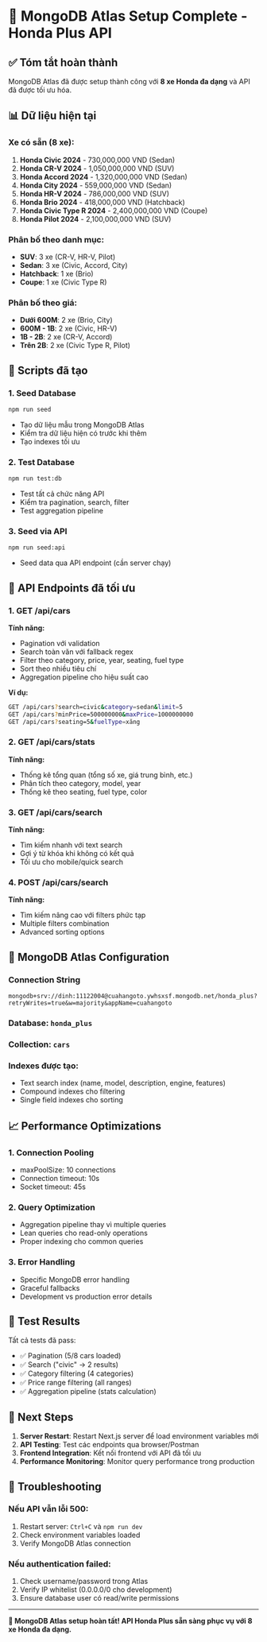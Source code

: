 # 🎉 MongoDB Atlas Setup Complete - Honda Plus API

## ✅ Tóm tắt hoàn thành

MongoDB Atlas đã được setup thành công với **8 xe Honda đa dạng** và API đã được tối ưu hóa.

## 📊 Dữ liệu hiện tại

### Xe có sẵn (8 xe):
1. **Honda Civic 2024** - 730,000,000 VND (Sedan)
2. **Honda CR-V 2024** - 1,050,000,000 VND (SUV)
3. **Honda Accord 2024** - 1,320,000,000 VND (Sedan)
4. **Honda City 2024** - 559,000,000 VND (Sedan)
5. **Honda HR-V 2024** - 786,000,000 VND (SUV)
6. **Honda Brio 2024** - 418,000,000 VND (Hatchback)
7. **Honda Civic Type R 2024** - 2,400,000,000 VND (Coupe)
8. **Honda Pilot 2024** - 2,100,000,000 VND (SUV)

### Phân bố theo danh mục:
- **SUV**: 3 xe (CR-V, HR-V, Pilot)
- **Sedan**: 3 xe (Civic, Accord, City)
- **Hatchback**: 1 xe (Brio)
- **Coupe**: 1 xe (Civic Type R)

### Phân bố theo giá:
- **Dưới 600M**: 2 xe (Brio, City)
- **600M - 1B**: 2 xe (Civic, HR-V)
- **1B - 2B**: 2 xe (CR-V, Accord)
- **Trên 2B**: 2 xe (Civic Type R, Pilot)

## 🔧 Scripts đã tạo

### 1. Seed Database
```bash
npm run seed
```
- Tạo dữ liệu mẫu trong MongoDB Atlas
- Kiểm tra dữ liệu hiện có trước khi thêm
- Tạo indexes tối ưu

### 2. Test Database
```bash
npm run test:db
```
- Test tất cả chức năng API
- Kiểm tra pagination, search, filter
- Test aggregation pipeline

### 3. Seed via API
```bash
npm run seed:api
```
- Seed data qua API endpoint (cần server chạy)

## 🚀 API Endpoints đã tối ưu

### 1. GET /api/cars
**Tính năng:**
- Pagination với validation
- Search toàn văn với fallback regex
- Filter theo category, price, year, seating, fuel type
- Sort theo nhiều tiêu chí
- Aggregation pipeline cho hiệu suất cao

**Ví dụ:**
```bash
GET /api/cars?search=civic&category=sedan&limit=5
GET /api/cars?minPrice=500000000&maxPrice=1000000000
GET /api/cars?seating=5&fuelType=xăng
```

### 2. GET /api/cars/stats
**Tính năng:**
- Thống kê tổng quan (tổng số xe, giá trung bình, etc.)
- Phân tích theo category, model, year
- Thống kê theo seating, fuel type, color

### 3. GET /api/cars/search
**Tính năng:**
- Tìm kiếm nhanh với text search
- Gợi ý từ khóa khi không có kết quả
- Tối ưu cho mobile/quick search

### 4. POST /api/cars/search
**Tính năng:**
- Tìm kiếm nâng cao với filters phức tạp
- Multiple filters combination
- Advanced sorting options

## 🔗 MongoDB Atlas Configuration

### Connection String
```
mongodb+srv://dinh:11122004@cuahangoto.ywhsxsf.mongodb.net/honda_plus?retryWrites=true&w=majority&appName=cuahangoto
```

### Database: `honda_plus`
### Collection: `cars`

### Indexes được tạo:
- Text search index (name, model, description, engine, features)
- Compound indexes cho filtering
- Single field indexes cho sorting

## 📈 Performance Optimizations

### 1. Connection Pooling
- maxPoolSize: 10 connections
- Connection timeout: 10s
- Socket timeout: 45s

### 2. Query Optimization
- Aggregation pipeline thay vì multiple queries
- Lean queries cho read-only operations
- Proper indexing cho common queries

### 3. Error Handling
- Specific MongoDB error handling
- Graceful fallbacks
- Development vs production error details

## 🧪 Test Results

Tất cả tests đã pass:
- ✅ Pagination (5/8 cars loaded)
- ✅ Search ("civic" → 2 results)
- ✅ Category filtering (4 categories)
- ✅ Price range filtering (all ranges)
- ✅ Aggregation pipeline (stats calculation)

## 🎯 Next Steps

1. **Server Restart**: Restart Next.js server để load environment variables mới
2. **API Testing**: Test các endpoints qua browser/Postman
3. **Frontend Integration**: Kết nối frontend với API đã tối ưu
4. **Performance Monitoring**: Monitor query performance trong production

## 🔧 Troubleshooting

### Nếu API vẫn lỗi 500:
1. Restart server: `Ctrl+C` và `npm run dev`
2. Check environment variables loaded
3. Verify MongoDB Atlas connection

### Nếu authentication failed:
1. Check username/password trong Atlas
2. Verify IP whitelist (0.0.0.0/0 cho development)
3. Ensure database user có read/write permissions

---

**🎉 MongoDB Atlas setup hoàn tất! API Honda Plus sẵn sàng phục vụ với 8 xe Honda đa dạng.**